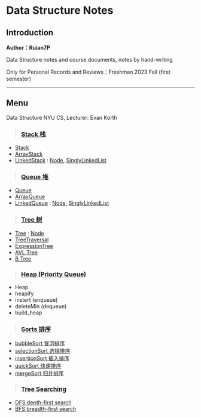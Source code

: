 # Data Structure Notes

## Introduction

**Author：Ruian7P**

Data Structure notes and course documents, notes by hand-writing

Only for Personal Records and Reviews：Freshman 2023 Fall (first semester)

----

## Menu

Data Structure NYU CS, Lecturer: Evan Korth

>### [Stack 栈](https://github.com/Ruian7P/Data-Structure/tree/main/Stack)
- [Stack](https://github.com/Ruian7P/Data-Structure/blob/main/Stack/Stack.java)
- [ArrayStack](https://github.com/Ruian7P/Data-Structure/blob/main/Stack/ArrayStack.java)
- [LinkedStack](https://github.com/Ruian7P/Data-Structure/blob/main/Stack/LinkedStack.java) : [Node](https://github.com/Ruian7P/Data-Structure/blob/main/Stack/Node.java), [SinglyLinkedList](https://github.com/Ruian7P/Data-Structure/blob/main/Stack/SinglyLinkedList.java)

>### [Queue 堆](https://github.com/Ruian7P/Data-Structure/tree/main/Queue)
- [Queue](https://github.com/Ruian7P/Data-Structure/blob/main/Queue/Queue.java)
- [ArrayQueue](https://github.com/Ruian7P/Data-Structure/blob/main/Queue/ArrayQueue.java)
- [LinkedQueue](https://github.com/Ruian7P/Data-Structure/blob/main/Queue/LinkedQueue.java) : [Node](https://github.com/Ruian7P/Data-Structure/blob/main/Stack/Node.java), [SinglyLinkedList](https://github.com/Ruian7P/Data-Structure/blob/main/Stack/SinglyLinkedList.java)

>### [Tree 树](https://github.com/Ruian7P/Data-Structure/tree/main/Tree)
- [Tree](https://github.com/Ruian7P/Data-Structure/blob/main/Tree/Tree.java) : [Node](https://github.com/Ruian7P/Data-Structure/blob/main/Tree/Node.java)
- [TreeTraversal](https://github.com/Ruian7P/Data-Structure/blob/main/Tree/TreeTraversal.java)
- [ExpressionTree](https://github.com/Ruian7P/Data-Structure/blob/main/Tree/ExpressionTree.java)
- [AVL Tree](https://github.com/Ruian7P/Data-Structure/blob/main/Tree/AVL%20Tree.pdf)
- [B Tree](https://github.com/Ruian7P/Data-Structure/blob/main/Tree/B%20Tree.pdf)

>### [Heap (Priority Queue)](Heap)
- Heap
- heapify
- instert (enqueue)
- deleteMin (dequeue)
- build_heap

>### [Sorts 排序](Sorts)
- [bubbleSort 冒泡排序](Sorts/bubbleSort.java)
- [selectionSort 选择排序](Sorts/selectSort.java)
- [insertionSort 插入排序](Sorts/insertionSort.java)
- [quickSort 快速排序](Sorts/quickSort.java)
- [mergeSort 归并排序](Sorts/mergeSort.pdf)

>### [Tree Searching](https://github.com/Ruian7P/Data-Structure/tree/main/Tree%20Searching)
- [DFS depth-first search](https://github.com/Ruian7P/Data-Structure/blob/main/Tree%20Searching/breadth-first%20search.pdf)
- [BFS breadth-first search](https://github.com/Ruian7P/Data-Structure/blob/main/Tree%20Searching/depth-first%20searching.pdf)
  

